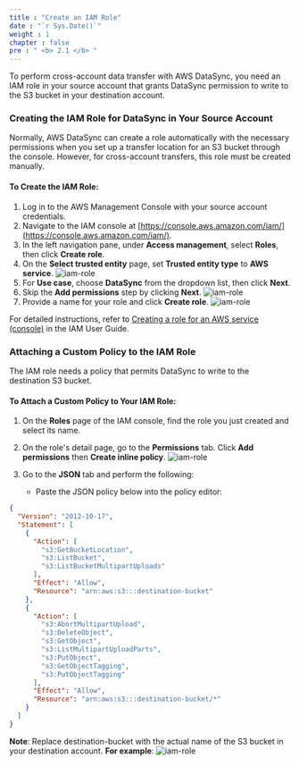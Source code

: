```yaml
---
title : "Create an IAM Role"
date : "`r Sys.Date()`"
weight : 1
chapter : false
pre : " <b> 2.1 </b> "
---
```


To perform cross-account data transfer with AWS DataSync, you need an IAM role in your source account that grants DataSync permission to write to the S3 bucket in your destination account.

### Creating the IAM Role for DataSync in Your Source Account
Normally, AWS DataSync can create a role automatically with the necessary permissions when you set up a transfer location for an S3 bucket through the console. However, for cross-account transfers, this role must be created manually.


#### To Create the IAM Role:
1. Log in to the AWS Management Console with your source account credentials.
2. Navigate to the IAM console at [https://console.aws.amazon.com/iam/](https://console.aws.amazon.com/iam/).
3. In the left navigation pane, under **Access management**, select **Roles**, then click **Create role**.
4. On the **Select trusted entity** page, set **Trusted entity type** to **AWS service**.
   ![iam-role](/images/1-Introduce/iam-1.jpg?featherlight=false&width=90pc)
5. For **Use case**, choose **DataSync** from the dropdown list, then click **Next**.
6. Skip the **Add permissions** step by clicking **Next**.
   ![iam-role](/images/1-Introduce/iam-2.jpg?featherlight=false&width=90pc)
7. Provide a name for your role and click **Create role**.
   ![iam-role](/images/1-Introduce/iam-3.jpg?featherlight=false&width=90pc)
   

For detailed instructions, refer to [Creating a role for an AWS service (console)](https://docs.aws.amazon.com/IAM/latest/UserGuide/id_roles_create_for-service.html) in the IAM User Guide.

### Attaching a Custom Policy to the IAM Role
The IAM role needs a policy that permits DataSync to write to the destination S3 bucket.

#### To Attach a Custom Policy to Your IAM Role:
1. On the **Roles** page of the IAM console, find the role you just created and select its name.
2. On the role's detail page, go to the **Permissions** tab. Click **Add permissions** then **Create inline policy**.
   ![iam-role](/images/1-Introduce/iam-4.jpg?featherlight=false&width=90pc)
   
3. Go to the **JSON** tab and perform the following:
   - Paste the JSON policy below into the policy editor:

```json
{
  "Version": "2012-10-17",
  "Statement": [
    {
      "Action": [
        "s3:GetBucketLocation",
        "s3:ListBucket",
        "s3:ListBucketMultipartUploads"
      ],
      "Effect": "Allow",
      "Resource": "arn:aws:s3:::destination-bucket"
    },
    {
      "Action": [
        "s3:AbortMultipartUpload",
        "s3:DeleteObject",
        "s3:GetObject",
        "s3:ListMultipartUploadParts",
        "s3:PutObject",
        "s3:GetObjectTagging",
        "s3:PutObjectTagging"
      ],
      "Effect": "Allow",
      "Resource": "arn:aws:s3:::destination-bucket/*"
    }
  ]
}

```

**Note**: Replace destination-bucket with the actual name of the S3 bucket in your destination account.
**For example**:
   ![iam-role](/images/1-Introduce/iam-5.jpg?featherlight=false&width=90pc)

